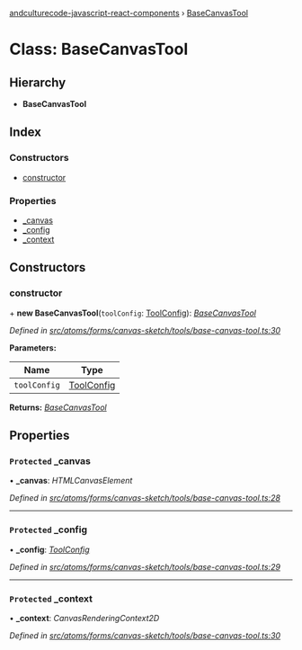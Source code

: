 [andculturecode-javascript-react-components](../README.md) › [BaseCanvasTool](basecanvastool.md)

# Class: BaseCanvasTool

## Hierarchy

* **BaseCanvasTool**

## Index

### Constructors

* [constructor](basecanvastool.md#constructor)

### Properties

* [_canvas](basecanvastool.md#protected-_canvas)
* [_config](basecanvastool.md#protected-_config)
* [_context](basecanvastool.md#protected-_context)

## Constructors

###  constructor

\+ **new BaseCanvasTool**(`toolConfig`: [ToolConfig](../interfaces/toolconfig.md)): *[BaseCanvasTool](basecanvastool.md)*

*Defined in [src/atoms/forms/canvas-sketch/tools/base-canvas-tool.ts:30](https://github.com/AndcultureCode/AndcultureCode.JavaScript.React.Components/blob/29c8649/src/atoms/forms/canvas-sketch/tools/base-canvas-tool.ts#L30)*

**Parameters:**

Name | Type |
------ | ------ |
`toolConfig` | [ToolConfig](../interfaces/toolconfig.md) |

**Returns:** *[BaseCanvasTool](basecanvastool.md)*

## Properties

### `Protected` _canvas

• **_canvas**: *HTMLCanvasElement*

*Defined in [src/atoms/forms/canvas-sketch/tools/base-canvas-tool.ts:28](https://github.com/AndcultureCode/AndcultureCode.JavaScript.React.Components/blob/29c8649/src/atoms/forms/canvas-sketch/tools/base-canvas-tool.ts#L28)*

___

### `Protected` _config

• **_config**: *[ToolConfig](../interfaces/toolconfig.md)*

*Defined in [src/atoms/forms/canvas-sketch/tools/base-canvas-tool.ts:29](https://github.com/AndcultureCode/AndcultureCode.JavaScript.React.Components/blob/29c8649/src/atoms/forms/canvas-sketch/tools/base-canvas-tool.ts#L29)*

___

### `Protected` _context

• **_context**: *CanvasRenderingContext2D*

*Defined in [src/atoms/forms/canvas-sketch/tools/base-canvas-tool.ts:30](https://github.com/AndcultureCode/AndcultureCode.JavaScript.React.Components/blob/29c8649/src/atoms/forms/canvas-sketch/tools/base-canvas-tool.ts#L30)*
